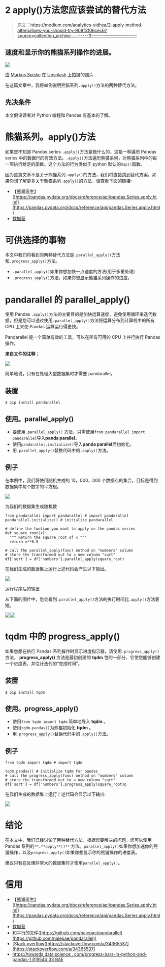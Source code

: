 # 2 apply()方法您应该尝试的替代方法

> 原文：<https://medium.com/analytics-vidhya/2-apply-method-alternatives-you-should-try-909f3f06cec6?source=collection_archive---------3----------------------->

## 速度和显示你的熊猫系列操作的进展。

![](img/18a5db8c97f46c170abcc03394338140.png)

由 [Markus Spiske](https://unsplash.com/@markusspiske?utm_source=medium&utm_medium=referral) 在 [Unsplash](https://unsplash.com?utm_source=medium&utm_medium=referral) 上拍摄的照片

在这篇文章中，我将举例说明熊猫系列`.apply()`方法的两种替代方法。

## 先决条件

本文假设读者对 Python 编程和 Pandas 有基本的了解。

# 熊猫系列。apply()方法

如果您不知道 Pandas series `.apply()`方法是做什么的，这是一种遍历 Pandas series 中的数据行的有效方法。`.apply()`方法遍历熊猫系列，对熊猫系列中的每一项执行给定的函数。这个方法的行为类似于 python 默认的`map()`函数。

因为这篇文章不是关于熊猫系列`.apply()`的方法，我们将直接跳到替代方案。如果你想了解更多关于熊猫系列`.apply()`的方法，请查看下面的链接:

*   【熊猫医生】([https://pandas.pydata.org/docs/reference/api/pandas.Series.apply.html](https://pandas.pydata.org/docs/reference/api/pandas.Series.apply.html)
*   [数据营]([https://www.datacamp.com/community/tutorials/pandas-apply](https://www.datacamp.com/community/tutorials/pandas-apply))

# 可供选择的事物

本文中我们将看到的两种替代方法是`.parallel_apply()`方法和`.progress_apply()`方法。

*   `.parallel_apply()`如果你想加快一点速度的方法(用于多重处理)
*   `.progress_apply()`方法，如果你想显示熊猫系列操作的进度。

# pandarallel 的 parallel_apply()

使用 Pandas `.apply()`方法的主要目的是加快运算速度，避免使用循环来迭代数据，但是您可以通过使用`.parallel_apply()`方法将运算分布到计算机中的所有 CPU 上来使 Pandas 运算运行得更快。

Pandarallel 是一个简单有效的工具，可以在所有可用的 CPU 上并行执行 Pandas 操作。

**来自文件的注释**；

![](img/ee6b9863276189759807d5ca10f7dcda.png)

简单地说，只有在处理大型数据集时才需要 pandarallel。

## 装置

```
$ pip install pandarallel
```

## 使用。parallel_apply()

*   要使用`.parallel_apply()` 方法，只需使用`from pandarallel import pandarallel`导入**panda parallel**。
*   使用`pandarallel.initialize()`导入**panda parallel**后初始化。
*   用`.parallel_apply()`替换代码中的`.apply()`方法。

## 例子

在本例中，我们将使用随机生成的 10，000，000 个数据点的集合。目标是得到数据集中每个数字的平方根。

![](img/970d6f65902de75c8e2b8479a2532452.png)

为我们的数据集生成随机数

```
from pandarallel import pandarallel # import pandarallel
pandarallel.initialize() # initialize pandarallel

# define the funtion you want to apply on the pandas series
def square_root(x):
  """ Return the square root of x """
  return x**0.5

# call the parallel_apply(func) method on "numbers" column
# store the transformed out to a new column "sqrt"
df['sqrt'] = df['numbers'].parallel_apply(square_root)
```

在我们生成的数据集上运行上述代码会产生以下输出。

![](img/1c804713ae2bfd2cab6eb667d173a78a.png)

运行程序后的输出

从下面的图片中，您会看到`.parallel_apply()`方法的执行时间比`.apply()`方法要短。

![](img/a8f79ef4405c1f0625698914c91b9297.png)![](img/de7ff3a7b49d742b31a218465fc960c0.png)

# tqdm 中的 progress_apply()

如果您想在执行 Pandas 系列操作时显示进度指示器，请使用`.progress_apply()`方法。 **progress_apply()** 方法是最初创建的 **tqdm** 包的一部分，它使您能够创建一个进度表，并估计迭代的“完成时间”。

## 装置

```
$ pip install tqdm
```

## 使用。progress_apply()

*   使用`from tqdm import tqdm` 简单地导入 **tqdm** 。
*   使用`tqdm.pandas()`为熊猫初始化 **tqdm** 。
*   用`.progress_apply()`替换代码中的`.apply()`方法。

## 例子

```
from tqdm import tqdm # import tqdm

tqdm.pandas() # initialize tqdm for pandas
# call the progress_apply(func) method on "numbers" column
# store the transformed out to a new column "sqrt"
df['sqrt'] = df['numbers'].progress_apply(square_root)p
```

在我们生成的数据集上运行上述代码会显示以下输出:

![](img/2ed93813e1dc5d3f3d6f7110304aa3a6.png)

# 结论

在本文中，我们已经讨论了两种替代方法，根据您要解决的问题，您可以使用 Pandas 系列的`**.**apply**()**` 方法。`parallel_apply()`如果你想加速你的熊猫操作，以及`progress_apply()`如果你想显示你的熊猫操作的进度表。

建议只有在处理非常大的数据集时才使用`parallel_apply()`。

# 信用

*   【熊猫医生】([https://pandas.pydata.org/docs/reference/api/pandas.Series.apply.html](https://pandas.pydata.org/docs/reference/api/pandas.Series.apply.html)
*   [数据营]([https://www.datacamp.com/community/tutorials/pandas-apply](https://www.datacamp.com/community/tutorials/pandas-apply))
*   和平行的文件([https://github.com/nalepae/pandarallel](https://github.com/nalepae/pandarallel))
*   [S[tack overflow](https://stackoverflow.com/a/34365537)([https://stackoverflow.com/a/34365537](https://stackoverflow.com/a/34365537)
*   [https://towards data science . com/progress-bars-in-python-and-pandas-f 81954d 33 BAE](https://towardsdatascience.com/progress-bars-in-python-and-pandas-f81954d33bae)